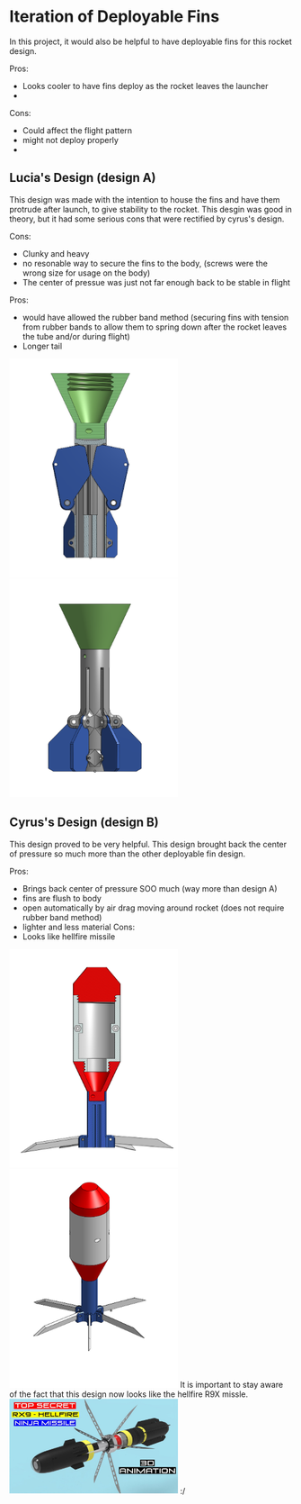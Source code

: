 # Iteration of Deployable Fins

In this project, it would also be helpful to have deployable fins for this rocket design. 

Pros: 
* Looks cooler to have fins deploy as the rocket leaves the launcher
* 

Cons:
* Could affect the flight pattern 
* might not deploy properly
* 


## Lucia's Design (design A)

This design was made with the intention to house the fins and have them protrude after launch, to give stability to the rocket. This desgin was good in theory, but it had some serious cons that were rectified by cyrus's design.

Cons:
* Clunky and heavy
* no resonable way to secure the fins to the body, (screws were the wrong size for usage on the body)
* The center of pressue was just not far enough back to be stable in flight

Pros:
* would have allowed the rubber band method (securing fins with tension from rubber bands to allow them to spring down after the rocket leaves the tube and/or during flight)
* Longer tail


<img src = "https://github.com/Pweder3/SMORT/blob/5ad181adcb8435c483eea744db74825fd37a5762/Documentation/Images/Images/Fin%20Assembly%20(1).png" width =300>
<img src = "https://github.com/Pweder3/SMORT/blob/5ad181adcb8435c483eea744db74825fd37a5762/Documentation/Images/Images/Fin%20Assembly.png" width =300>



## Cyrus's Design (design B)
This design proved to be very helpful. This design brought back the center of pressure so much more than the other deployable fin design.

Pros:
* Brings back center of pressure SOO much (way more than design A)
* fins are flush to body 
* open automatically by air drag moving around rocket (does not require rubber band method) 
* lighter and less material
Cons:
* Looks like hellfire missile



<img src = "https://github.com/Pweder3/SMORT/blob/8dce3748125958c3205810a49f6f0b5950652b31/Documentation/Images/Images/cyrus.fins-sectionview.png" width =300>
<img src = "https://github.com/Pweder3/SMORT/blob/8dce3748125958c3205810a49f6f0b5950652b31/Documentation/Images/Images/cyrus.fins.png" width =300>
It is important to stay aware of the fact that this design now looks like the hellfire R9X missle. 
<img src = "https://github.com/Pweder3/SMORT/blob/a59563d5546bd87653a297ddd4fd5d98279a79d2/Documentation/Images/Images/hellfire.jpg" width =300>
:/